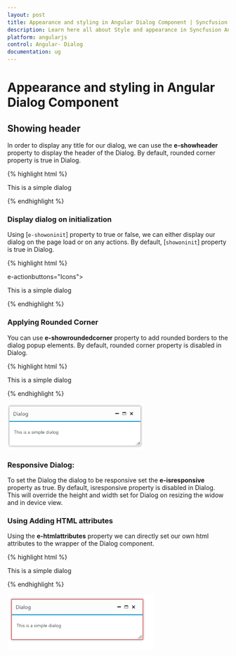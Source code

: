 ```yaml
---
layout: post
title: Appearance and styling in Angular Dialog Component | Syncfusion
description: Learn here all about Style and appearance in Syncfusion Angular Dialog control, its elements, and more.
platform: angularjs
control: Angular- Dialog
documentation: ug
---
```


# Appearance and styling in Angular Dialog Component

## Showing header

In order to display any title for our dialog, we can use the **e-showheader** property to display the header of the Dialog. By default, rounded corner property is true in Dialog.	

{% highlight html %}


<div id="dialog" ej-dialog e-title="Dialog" e-showheader="false"  e-actionbuttons="Icons">
          <p>This is a simple dialog</p>
    </div>



{% endhighlight %}

### Display dialog on initialization

Using [`e-showoninit`] property to true or false, we can either display our dialog on the page load or on any actions. By default, [`showoninit`] property is true in Dialog.

{% highlight html %}


<div id="dialog" ej-dialog e-title="Dialog" e-showoninit="false">  e-actionbuttons="Icons">
          <p>This is a simple dialog</p>
    </div>


{% endhighlight %}

### Applying Rounded Corner

You can use **e-showroundedcorner** property to add rounded borders to the dialog popup elements. By default, rounded corner property is disabled in Dialog.

{% highlight html %}


<div id="dialog" ej-dialog e-title="Dialog" e-showroundedcorneroninit="trufalse"  e-actionbuttons="Icons">
          <p>This is a simple dialog</p>
    </div>


{% endhighlight %}



![Applying Rounded Corner](appearance-and-styling_images\applying-rounded-corner_img1.png)

### Responsive Dialog:

To set the Dialog the dialog to be responsive set the **e-isresponsive** property as true. By default, isresponsive property is disabled in Dialog. This will override the height and width set for Dialog on resizing the widow and in device view.

### Using Adding HTML attributes

Using the **e-htmlattributes** property we can directly set our own html attributes to the wrapper of the Dialog component.

{% highlight html %}


 <div id="dialog" ej-dialog e-title="Dialog" e-htmlattributes="attributes">
        <p>This is a simple dialog</p>
    </div>
    <script>
        angular.module('dialogApp', ['ejangular'])
         .controller('DialogCtrl', function ($scope) {
             $scope.attributes = {
                 class: "my-class", style: "border:1px solid red"
             }
         });
    </script>


{% endhighlight %}

![Responsive Dialog](appearance-and-styling_images\using-adding-html-attributes_img1.png)

